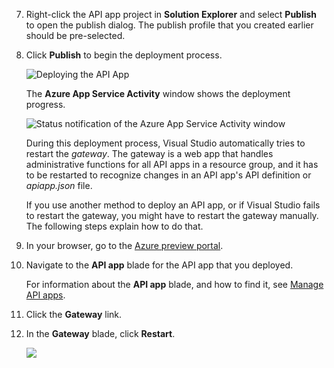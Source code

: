 7. Right-click the API app project in **Solution Explorer** and select **Publish** to open the publish dialog. The publish profile that you created earlier should be pre-selected. 

9. Click **Publish** to begin the deployment process. 

    ![Deploying the API App](./media/app-service-api-pub-web-deploy/26-5-deployment-success-v3.png)

    The **Azure App Service Activity** window shows the deployment progress. 

    ![Status notification of the Azure App Service Activity window](./media/app-service-api-pub-web-deploy/26-5-deployment-success-v4.png)

    During this deployment process, Visual Studio automatically tries to restart the *gateway*. The gateway is a web app that handles administrative functions for all API apps in a resource group, and it has to be restarted to recognize changes in an API app's API definition or *apiapp.json* file. 
 
    If you use another method to deploy an API app, or if Visual Studio fails to restart the gateway, you might have to restart the gateway manually. The following steps explain how to do that.

1. In your browser, go to the [Azure preview portal](https://portal.azure.com). 

2. Navigate to the **API app** blade for the API app that you deployed.

    For information about the **API app** blade, and how to find it, see [Manage API apps](../articles/app-service-api/app-service-api-manage-in-portal.md).

4. Click the **Gateway** link.

3. In the **Gateway** blade, click **Restart**.

    ![](./media/app-service-api-pub-web-deploy/restartgateway.png)



